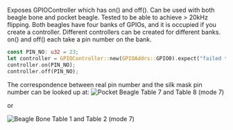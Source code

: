 Exposes GPIOController which has on() and off().
Can be used with both beagle bone and pocket beagle. Tested to be able to achieve > 20kHz flipping.
Both beagles have four banks of GPIOs, and it is occupied if you create a controller. Different controllers can be created for different banks.
on() and off() each take a pin number on the bank.
```rust
const PIN_NO: u32 = 23;
let controller = GPIOController::new(GPIOAddrs::GPIO0).expect("failed to mmap to gpio");
controller.on(PIN_NO);
controller.off(PIN_NO);
```
The correspondence between real pin number and the silk mask pin number can be looked up at:
![Pocket Beagle](https://github.com/beagleboard/pocketbeagle/wiki/System-Reference-Manual)
Table 7 and Table 8 (mode 7)

or 

![Beagle Bone](https://components101.com/microcontrollers/beaglebone-black-pinout-datasheet)
Table 1 and Table 2 (mode 7)
